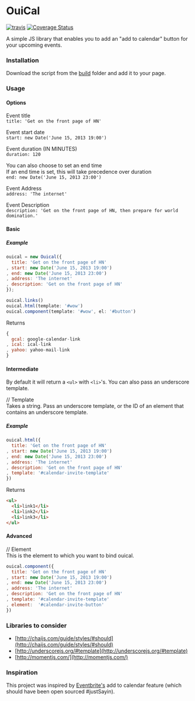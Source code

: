 # OuiCal
[![travis](https://travis-ci.org/carlsednaoui/add-to-calendar-buttons.svg?branch=refactor)](https://travis-ci.org/carlsednaoui/add-to-calendar-buttons) [![Coverage Status](https://coveralls.io/repos/carlsednaoui/add-to-calendar-buttons/badge.png)](https://coveralls.io/r/carlsednaoui/add-to-calendar-buttons)

A simple JS library that enables you to add an "add to calendar" button for your upcoming events.

### Installation

Download the script from the [build](build) folder and add it to your page.

### Usage

#### Options
Event title    
`title: 'Get on the front page of HN'`

Event start date    
`start: new Date('June 15, 2013 19:00')`

Event duration (IN MINUTES)    
`duration: 120`

You can also choose to set an end time    
If an end time is set, this will take precedence over duration    
`end: new Date('June 15, 2013 23:00')`

Event Address    
`address: 'The internet'`

Event Description    
`description: 'Get on the front page of HN, then prepare for world domination.'`


#### Basic

##### Example

```js
ouical = new Ouical({
  title: 'Get on the front page of HN'
, start: new Date('June 15, 2013 19:00')
, end: new Date('June 15, 2013 23:00')
, address: 'The internet'
, description: 'Get on the front page of HN'
});

ouical.links()
ouical.html(template: '#wow')
ouical.component(template: '#wow', el: '#button')

```

Returns    
```js
{
  gcal: google-calendar-link
, ical: ical-link
, yahoo: yahoo-mail-link
}
```


#### Intermediate

By default it will return a `<ul>` with `<li>`'s. You can also pass an underscore template.

// Template    
Takes a string. Pass an underscore template, or the ID of an element that contains an underscore template.

##### Example

```js
ouical.html({
  title: 'Get on the front page of HN'
, start: new Date('June 15, 2013 19:00')
, end: new Date('June 15, 2013 23:00')
, address: 'The internet'
, description: 'Get on the front page of HN'
, template: '#calendar-invite-template'
})
```

Returns    
```html
<ul>
  <li>link1</li>
  <li>link2</li>
  <li>link3</li>
</ul>
```

#### Advanced

// Element    
This is the element to which you want to bind ouical.

```js
ouical.component({
  title: 'Get on the front page of HN'
, start: new Date('June 15, 2013 19:00')
, end: new Date('June 15, 2013 23:00')
, address: 'The internet'
, description: 'Get on the front page of HN'
, template: '#calendar-invite-template'
, element:  '#calendar-invite-button'
})
```

### Libraries to consider

- [http://chaijs.com/guide/styles/#should](http://chaijs.com/guide/styles/#should)
- [http://underscorejs.org/#template](http://underscorejs.org/#template)
- [http://momentjs.com/](http://momentjs.com/)


### Inspiration

This project was inspired by [Eventbrite's](http://www.eventbrite.com/) add to calendar feature (which should have been open sourced #justSayin).
